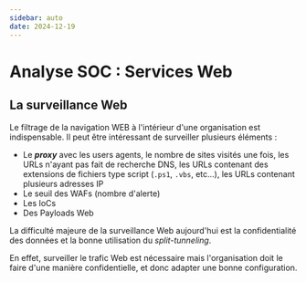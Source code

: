```yaml
---
sidebar: auto
date: 2024-12-19
---
```


# Analyse SOC : Services Web
<ESDInfo />

## La surveillance Web

Le filtrage de la navigation WEB à l'intérieur d'une organisation est indispensable. Il peut être intéressant de surveiller plusieurs éléments :
* Le ***proxy*** avec les users agents, le nombre de sites visités une fois, les URLs n'ayant pas fait de recherche DNS, les URLs contenant des extensions de fichiers type script (`.ps1`, `.vbs`, etc...), les URLs contenant plusieurs adresses IP
* Le seuil des WAFs (nombre d'alerte)
* Les IoCs
* Des Payloads Web

La difficulté majeure de la surveillance Web aujourd'hui est la confidentialité des données et la bonne utilisation du *split-tunneling*.

En effet, surveiller le trafic Web est nécessaire mais l'organisation doit le faire d'une manière confidentielle, et donc adapter une bonne configuration.

